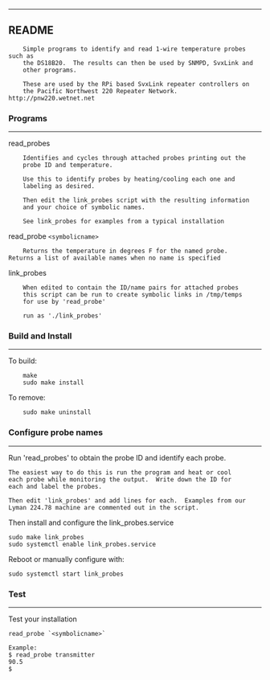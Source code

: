 ------------------------------------------------------------------------
README 
------------------------------------------------------------------------

        Simple programs to identify and read 1-wire temperature probes such as
        the DS18B20.  The results can then be used by SNMPD, SvxLink and 
        other programs.

        These are used by the RPi based SvxLink repeater controllers on 
        the Pacific Northwest 220 Repeater Network.  http://pnw220.wetnet.net

### Programs
------------------------------------------------------------------------

read_probes   

        Identifies and cycles through attached probes printing out the 
        probe ID and temperature.
        
        Use this to identify probes by heating/cooling each one and 
        labeling as desired.  
        
        Then edit the link_probes script with the resulting information
        and your choice of symbolic names. 
        
        See link_probes for examples from a typical installation

read_probe `<symbolicname>`

        Returns the temperature in degrees F for the named probe. 
	Returns a list of available names when no name is specified

link_probes

        When edited to contain the ID/name pairs for attached probes
        this script can be run to create symbolic links in /tmp/temps 
        for use by 'read_probe'
        
        run as './link_probes'

### Build and Install
------------------------------------------------------------------------

To build:

        make        
        sudo make install

To remove:

        sudo make uninstall

### Configure probe names
------------------------------------------------------------------------

Run 'read_probes' to obtain the probe ID and identify each probe.

	The easiest way to do this is run the program and heat or cool
	each probe while monitoring the output.  Write down the ID for
	each and label the probes.

	Then edit 'link_probes' and add lines for each.  Examples from our
	Lyman 224.78 machine are commented out in the script. 

Then install and configure the link_probes.service

	sudo make link_probes
	sudo systemctl enable link_probes.service

Reboot or manually configure with:

	sudo systemctl start link_probes

### Test
------------------------------------------------------------------------	

Test your installation

	read_probe `<symbolicname>`
	
	Example: 
	$ read_probe transmitter
	90.5
	$
